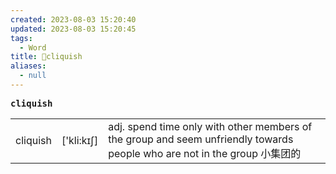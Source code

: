```yaml
---
created: 2023-08-03 15:20:40
updated: 2023-08-03 15:20:45
tags:
  - Word
title: 📖cliquish
aliases:
  - null
---
```


<pre><strong>cliquish</strong></pre>
|   |   |   |
|---|---|---|
|cliquish|['kli:kɪʃ]|adj. spend time only with other members of the group and seem unfriendly towards people who are not in the group ⼩集团的|